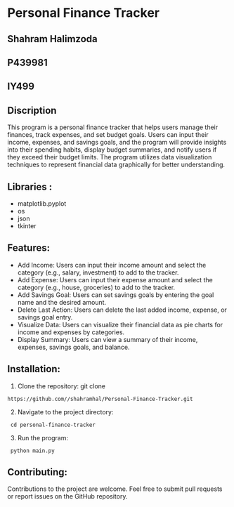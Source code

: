 # Personal Finance Tracker
## Shahram Halimzoda
## P439981
## IY499

## Discription 
This program is a personal finance tracker that helps users manage their finances, track expenses, and set budget goals. Users can input their income, expenses, and savings goals, and the program will provide insights into their spending habits, display budget summaries, and notify users if they exceed their budget limits. The program utilizes data visualization techniques to represent financial data graphically for better understanding.

## Libraries :
- matplotlib.pyplot
- os
- json
- tkinter 
## Features:
- Add Income: Users can input their income amount and select the category (e.g., salary, investment) to add to the tracker.
- Add Expense: Users can input their expense amount and select the category (e.g., house, groceries) to add to the tracker.
- Add Savings Goal: Users can set savings goals by entering the goal name and the desired amount.
- Delete Last Action: Users can delete the last added income, expense, or savings goal entry.
- Visualize Data: Users can visualize their financial data as pie charts for income and expenses by categories.
- Display Summary: Users can view a summary of their income, expenses, savings goals, and balance.

## Installation:
1. Clone the repository: git clone 
 ```
https://github.com//shahramhal/Personal-Finance-Tracker.git
```
2. Navigate to the project directory:
```
 cd personal-finance-tracker
 ```
3. Run the program:
```
 python main.py
 ```


## Contributing:
Contributions to the project are welcome. Feel free to submit pull requests or report issues on the GitHub repository.

